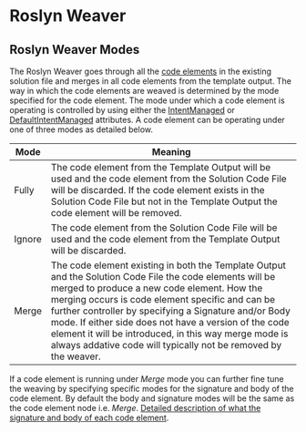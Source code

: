 # Roslyn Weaver 

## Roslyn Weaver Modes

The Roslyn Weaver goes through all the [code elements](xref:RoslynWeaver_Appendix#list-of-roslyn-weave-code-elements) in the existing solution file and merges in all code elements from the template output. The way in which the code elements are weaved is determined by the mode specified for the code element. The mode under which a code element is operating is controlled by using either the [IntentManaged](xref:RoslynWeaver_Attributes#intenttemplate-attribute) or [DefaultIntentManaged](xref:RoslynWeaver_Attributes#defaultintentmanaged-attribute) attributes. A code element can be operating under one of three modes as detailed below.

|Mode|Meaning|
|-|-|
|Fully|The code element from the Template Output will be used and the code element from the Solution Code File will be discarded. If the code element exists in the Solution Code File but not in the Template Output the code element will be removed.|
|Ignore|The code element from the Solution Code File will be used and the code element from the Template Output will be discarded.|
|Merge|The code element existing in both the Template Output and the Solution Code File the code elements will be merged to produce a new code element. How the merging occurs is code element specific and can be further controller by specifying a Signature and/or Body mode. If either side does  not have a version of the code element it will be introduced, in this way merge mode is always addative code will typically not be removed by the weaver. |

If a code element is running under *Merge* mode you can further fine tune the weaving by specifying specific modes for the signature and body of the code element. By default the body and signature modes will be the same as the code element node i.e. *Merge*. [Detailed description of what the signature and body of each code element](xref:RoslynWeaver_Appendix#code-element-mode-specifics).
